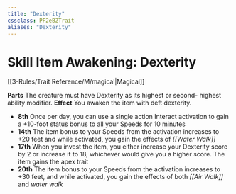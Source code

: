```yaml
---
title: "Dexterity"
cssclass: PF2eBZTrait
aliases: "Dexterity"
---
```


# Skill Item Awakening:  Dexterity
[[3-Rules/Trait Reference/M/magical|Magical]]

**Parts** The creature must have Dexterity as its highest or second- highest ability modifier.
**Effect** You awaken the item with deft dexterity.

*   **8th** Once per day, you can use a single action Interact activation to gain a +10-foot status bonus to all your Speeds for 10 minutes
*   **14th** The item bonus to your Speeds from the activation increases to +20 feet and while activated, you gain the effects of _[[Water Walk]]_
*   **17th** When you invest the item, you either increase your Dexterity score by 2 or increase it to 18, whichever would give you a higher score. The item gains the apex trait
*   **20th** The item bonus to your Speeds from the activation increases to +30 feet, and while activated, you gain the effects of both _[[Air Walk]]_ and _water walk_